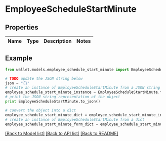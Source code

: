# EmployeeScheduleStartMinute


## Properties

Name | Type | Description | Notes
------------ | ------------- | ------------- | -------------

## Example

```python
from wallet.models.employee_schedule_start_minute import EmployeeScheduleStartMinute

# TODO update the JSON string below
json = "{}"
# create an instance of EmployeeScheduleStartMinute from a JSON string
employee_schedule_start_minute_instance = EmployeeScheduleStartMinute.from_json(json)
# print the JSON string representation of the object
print EmployeeScheduleStartMinute.to_json()

# convert the object into a dict
employee_schedule_start_minute_dict = employee_schedule_start_minute_instance.to_dict()
# create an instance of EmployeeScheduleStartMinute from a dict
employee_schedule_start_minute_form_dict = employee_schedule_start_minute.from_dict(employee_schedule_start_minute_dict)
```
[[Back to Model list]](../README.md#documentation-for-models) [[Back to API list]](../README.md#documentation-for-api-endpoints) [[Back to README]](../README.md)


